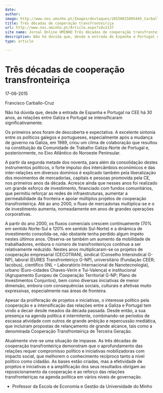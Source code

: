 ```yaml
---
date: 
author: 
image: http://www.nos.uminho.pt/Images/destaques/20150615005445_CarballoCruz.jpg
title: Três décadas de cooperação transfronteiriça
url: http://www.nos.uminho.pt/Article.aspx?id=2137
site name: Jornal Online UMINHO Três décadas de cooperação transfronteiriça
description: Não há dúvida que, desde a entrada de Espanha e Portugal na CEE há 30 anos, as relações entre Galiza e Portugal se intensificaram significativamente.
type: article

---
```

# Três décadas de cooperação transfronteiriça


17-06-2015

Francisco Carballo-Cruz

Não há dúvida que, desde a entrada de Espanha e Portugal na CEE há 30 anos, as relações entre Galiza e Portugal se intensificaram significativamente.

Os primeiros anos foram de descoberta e expectativa. A excelente sintonia entre os políticos galegos e portugueses, especialmente após a mudança de governo na Galiza, em 1989, criou um clima de colaboração que resultou na constituição da Comunidade de Trabalho Galiza-Norte de Portugal e, posteriormente, no Eixo Atlântico do Noroeste Peninsular.

A partir da segunda metade dos noventa, para além da consolidação destes instrumentos políticos, o forte impulso dos intercâmbios económicos e das inter-relações em diversos domínios é explicado também pela liberalização dos movimentos de mercadorias, capitais e pessoas promovida pela CE, nos primeiros anos da década. Acresce ainda que nesses anos foi realizado um grande esforço de investimento, financiado com fundos comunitários, que permitiu reforçar as redes de infraestruturas, aumentar a permeabilidade da fronteira e apoiar múltiplos projetos de cooperação transfronteiriça. Até ao ano 2000, o fluxo de mercadorias multiplica-se e o de investimento aumenta, nomeadamente em anos de grandes operações corporativas.

A partir do ano 2000, os fluxos comerciais crescem continuamente (70% em sentido Norte-Sul e 120% em sentido Sul-Norte) e a dinâmica de investimento consolida-se, não obstante tenha perdido algum ímpeto nestes últimos anos. Observa-se também um aumento da mobilidade de trabalhadores, embora o número de transfronteiriços continue a ser relativamente reduzido. Nestes anos multiplicaram-se os projetos de cooperação empresarial (CECOTRAN), sindical (Conselho Intersindical G-NP), laboral (EURES Transfronteiriço G-NP), universitário (Fundação CEER; Iacobus), científico (INL – Laboratório Internacional de Nanotecnologia), urbano (Euro-cidades Chaves-Verín e Tui-Valença) e institucional (Agrupamento Europeu de Cooperação Territorial G-NP; Plano de Investimentos Conjuntos), bem como diversas iniciativas de menor dimensão, embora com consequências sociais, culturais e afetivas muito expressivas, especialmente nas áreas de fronteira.

Apesar da proliferação de projetos e iniciativas, o interesse político pela cooperação e a intensificação das relações entre a Galiza e Portugal tem vindo a decair desde meados da década passada. Desde então, a sua presença na agenda política é intermitente, combinando-se períodos de escassa atividade com outros de grande ambição e repercussão mediática, que incluíram propostas de relançamento de grande alcance, tais como a denominada Cooperação Transfronteiriça de Terceira Geração.

Atualmente vive-se uma situação de impasse. As três décadas de cooperação transfronteiriça demonstram que o aprofundamento das relações requer compromisso político e iniciativas mobilizadoras com impacto social, que melhorem o conhecimento recíproco tanto a nível político como cidadão. As bases estão criadas, mas a efetividade de projetos e iniciativas e a amplificação dos seus resultados obrigam ao reposicionamento da cooperação e ao reforço das relações transfronteiriças na agenda política em vários níveis de governação.

* Professor da Escola de Economia e Gestão da Universidade do Minho

